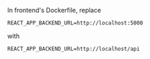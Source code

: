 In frontend's Dockerfile, replace

`REACT_APP_BACKEND_URL=http://localhost:5000`

with

`REACT_APP_BACKEND_URL=http://localhost/api`
